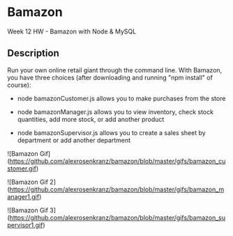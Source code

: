 # Bamazon
Week 12 HW - Bamazon with Node &amp; MySQL

## Description
Run your own online retail giant through the command line. With Bamazon, you have three choices (after downloading and running "npm install" of course):

- node bamazonCustomer.js allows you to make purchases from the store

- node bamazonManager.js allows you to view inventory, check stock quantities, add more stock, or add another product

- node bamazonSupervisor.js allows you to create a sales sheet by department or add another department

![Bamazon Gif] (https://github.com/alexrosenkranz/bamazon/blob/master/gifs/bamazon_customer.gif)

![Bamazon Gif 2] (https://github.com/alexrosenkranz/bamazon/blob/master/gifs/bamazon_manager1.gif)

![Bamazon Gif 3] (https://github.com/alexrosenkranz/bamazon/blob/master/gifs/bamazon_supervisor1.gif)


